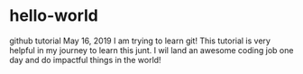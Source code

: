 # hello-world
github tutorial
May 16, 2019
I am trying to learn git! This tutorial is very helpful in my journey to learn this junt. I wil land an awesome coding job one day and do impactful things in the world!

